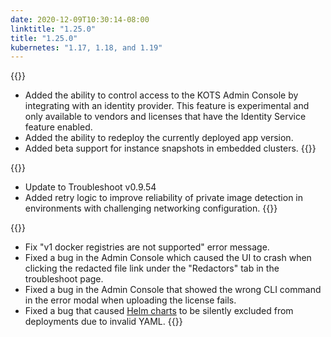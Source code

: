 ```yaml
---
date: 2020-12-09T10:30:14-08:00
linktitle: "1.25.0"
title: "1.25.0"
kubernetes: "1.17, 1.18, and 1.19"
---
```


{{<features>}}
* Added the ability to control access to the KOTS Admin Console by integrating with an identity provider. This feature is experimental and only available to vendors and licenses that have the Identity Service feature enabled.
* Added the ability to redeploy the currently deployed app version.
* Added beta support for instance snapshots in embedded clusters.
{{</features>}}

{{<changes>}}
* Update to Troubleshoot v0.9.54
* Added retry logic to improve reliability of private image detection in environments with challenging networking configuration.
{{</changes>}}

{{<fixes>}}
* Fix "v1 docker registries are not supported" error message.
* Fixed a bug in the Admin Console which caused the UI to crash when clicking the redacted file link under the "Redactors" tab in the troubleshoot page.
* Fixed a bug in the Admin Console that showed the wrong CLI command in the error modal when uploading the license fails.
* Fixed a bug that caused [Helm charts](https://kots.io/reference/v1beta1/helmchart/) to be silently excluded from deployments due to invalid YAML.
{{</fixes>}}
